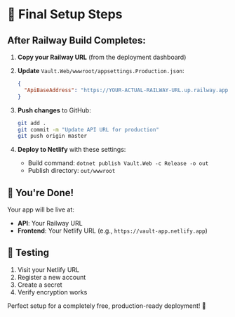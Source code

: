 # 🚀 Final Setup Steps

## After Railway Build Completes:

1. **Copy your Railway URL** (from the deployment dashboard)
2. **Update** `Vault.Web/wwwroot/appsettings.Production.json`:
   ```json
   {
     "ApiBaseAddress": "https://YOUR-ACTUAL-RAILWAY-URL.up.railway.app/"
   }
   ```

3. **Push changes** to GitHub:
   ```bash
   git add .
   git commit -m "Update API URL for production"
   git push origin master
   ```

4. **Deploy to Netlify** with these settings:
   - Build command: `dotnet publish Vault.Web -c Release -o out`
   - Publish directory: `out/wwwroot`

## 🎉 You're Done!

Your app will be live at:
- **API**: Your Railway URL
- **Frontend**: Your Netlify URL (e.g., `https://vault-app.netlify.app`)

## 🔧 Testing

1. Visit your Netlify URL
2. Register a new account
3. Create a secret
4. Verify encryption works

Perfect setup for a completely free, production-ready deployment! 🚀
